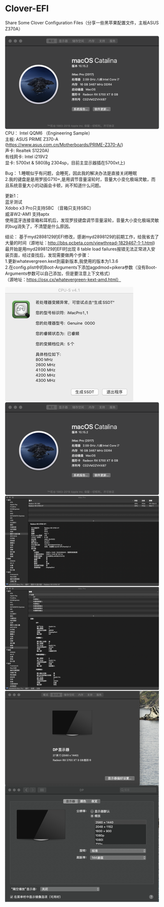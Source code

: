# Clover-EFI
Share Some Clover Configuration Files（分享一些黑苹果配置文件，主板ASUS Z370A）

![基本介绍.png](基本介绍.png)
CPU： Intel QQM6 （Engineering Sample）<br>
主板: ASUS PRIME Z370-A (https://www.asus.com.cn/Motherboards/PRIME-Z370-A/)<br>
声卡: Realtek S1220A)<br>
有线网卡: Intel i219V2 <br>
显卡: 5700xt & 580(8g 2304sp，目前主显示器插在5700xt上)<br>

Bug： 
1.睡眠似乎有问题，会睡死，因此我的解决办法是直接关闭睡眠<br>
2.我的键盘是是用罗技G710+,是用调节音量滚轮时，音量大小变化极端灵敏，而且系统音量大小的动画会卡顿，尚不知道什么问题。<br>

更新1： <br>
蓝牙测试<br>
Xdobo x3 Pro只支持SBC （音箱只支持SBC）<br>
威泽W2-AM1 支持aptx <br>
使用蓝牙连接音箱和耳机后，发现罗技键盘调节音量滚轮，音量大小变化极端灵敏的bug消失了，不清楚是什么原因。

结论：
基于myd2898129的EFI修改，感谢myd2898129的前期工作，给我省去了大量的时间（源地址：http://bbs.pcbeta.com/viewthread-1829467-1-1.html)<br>
最开始是用myd2898129的EFI时出现 8 table load failures报错无法正常进入安装页面，经过查找后，发现需要做两个步骤：<br>
1.更新whatevergreen.kext到最新版本,我使用的版本为1.3.6<br>
2.在config.plist中的Boot-Arguments下添加agpdmod=pikera参数（没有Boot-Arguments参数可以自己添加，但是要注意上下文格式）<br>
（源地址：https://osx.cx/whatevergreen-kext-amd.html）<br>

![变频.png](变频.png)
![基本介绍.png](基本介绍.png)
![GPU.png](GPU.png)
![Audio.png](Audio.png)
![Display.png](Display.png)

